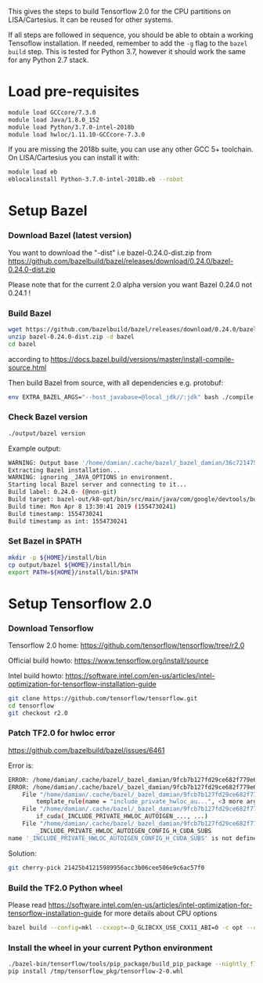 This gives the steps to build Tensorflow 2.0 for the CPU partitions on LISA/Cartesius. It can be reused for other systems.

If all steps are followed in sequence, you should be able to obtain a working Tensoflow installation. If needed, remember to add the ```-g``` flag to the ```bazel build``` step. This is tested for Python 3.7, however it should work the same for any Python 2.7 stack.

# Load pre-requisites
```bash 
module load GCCcore/7.3.0
module load Java/1.8.0_152
module load Python/3.7.0-intel-2018b
module load hwloc/1.11.10-GCCcore-7.3.0
```

If you are missing the 2018b suite, you can use any other GCC 5+ toolchain. On LISA/Cartesius you can install it with:
```bash
module load eb
eblocalinstall Python-3.7.0-intel-2018b.eb --robot
```
# Setup Bazel

### Download Bazel (latest version)
You want to download the "-dist" i.e bazel-0.24.0-dist.zip from https://github.com/bazelbuild/bazel/releases/download/0.24.0/bazel-0.24.0-dist.zip

Please note that for the current 2.0 alpha version you want Bazel 0.24.0 not 0.24.1 !

### Build Bazel
```bash
wget https://github.com/bazelbuild/bazel/releases/download/0.24.0/bazel-0.24.0-dist.zip
unzip bazel-0.24.0-dist.zip -d bazel
cd bazel
``` 
according to https://docs.bazel.build/versions/master/install-compile-source.html

Then build Bazel from source, with all dependencies e.g. protobuf:
```bash
env EXTRA_BAZEL_ARGS="--host_javabase=@local_jdk//:jdk" bash ./compile.sh
```

### Check Bazel version
```bash
./output/bazel version
```
Example output:
```bash
WARNING: Output base '/home/damian/.cache/bazel/_bazel_damian/36c72147563d5a46d694a11cb3ab7984' is on NFS. This may lead to surprising failures and undetermined behavior.
Extracting Bazel installation...
WARNING: ignoring _JAVA_OPTIONS in environment.
Starting local Bazel server and connecting to it...
Build label: 0.24.0- (@non-git)
Build target: bazel-out/k8-opt/bin/src/main/java/com/google/devtools/build/lib/bazel/BazelServer_deploy.jar
Build time: Mon Apr 8 13:30:41 2019 (1554730241)
Build timestamp: 1554730241
Build timestamp as int: 1554730241
```

### Set Bazel in $PATH
```bash
mkdir -p ${HOME}/install/bin
cp output/bazel ${HOME}/install/bin
export PATH=${HOME}/install/bin:$PATH
```

# Setup Tensorflow 2.0

### Download Tensorflow
Tensorflow 2.0 home: https://github.com/tensorflow/tensorflow/tree/r2.0

Official build howto: https://www.tensorflow.org/install/source

Intel build howto: https://software.intel.com/en-us/articles/intel-optimization-for-tensorflow-installation-guide


```bash 
git clone https://github.com/tensorflow/tensorflow.git
cd tensorflow
git checkout r2.0
``` 

### Patch TF2.0 for hwloc error
https://github.com/bazelbuild/bazel/issues/6461

Error is:
```bash
ERROR: /home/damian/.cache/bazel/_bazel_damian/9fcb7b127fd29ce682f779e62c1e54f6/external/hwloc/BUILD.bazel:189:54: The `+` operator for dicts is deprecated and no longer supported. Please use the `update` method instead. You can temporarily enable the `+` operator by passing the flag --incompatible_disallow_dict_plus=false
ERROR: /home/damian/.cache/bazel/_bazel_damian/9fcb7b127fd29ce682f779e62c1e54f6/external/hwloc/BUILD.bazel:200:9: Traceback (most recent call last):
	File "/home/damian/.cache/bazel/_bazel_damian/9fcb7b127fd29ce682f779e62c1e54f6/external/hwloc/BUILD.bazel", line 195
		template_rule(name = "include_private_hwloc_au...", <3 more arguments>)
	File "/home/damian/.cache/bazel/_bazel_damian/9fcb7b127fd29ce682f779e62c1e54f6/external/hwloc/BUILD.bazel", line 199, in template_rule
		if_cuda(_INCLUDE_PRIVATE_HWLOC_AUTOIGEN_..., ...)
	File "/home/damian/.cache/bazel/_bazel_damian/9fcb7b127fd29ce682f779e62c1e54f6/external/hwloc/BUILD.bazel", line 200, in if_cuda
		_INCLUDE_PRIVATE_HWLOC_AUTOIGEN_CONFIG_H_CUDA_SUBS
name '_INCLUDE_PRIVATE_HWLOC_AUTOIGEN_CONFIG_H_CUDA_SUBS' is not defined
```

Solution:

```bash
git cherry-pick 21425b41215989956acc3b06cee506e9c6ac57f0
```

### Build the TF2.0 Python wheel
Please read https://software.intel.com/en-us/articles/intel-optimization-for-tensorflow-installation-guide for more details about CPU options

```bash
bazel build --config=mkl --cxxopt=-D_GLIBCXX_USE_CXX11_ABI=0 -c opt --copt=-mavx --copt=-mavx2 --copt=-mfma --copt=-O3 --copt=-mavx512f --copt=-mavx512pf --copt=-mavx512cd --copt=-mavx512er //tensorflow/tools/pip_package:build_pip_package
```

### Install the wheel in your current Python environment
```bash
./bazel-bin/tensorflow/tools/pip_package/build_pip_package --nightly_flag /tmp/tensorflow_pkg
pip install /tmp/tensorflow_pkg/tensorflow-2-0.whl
```

